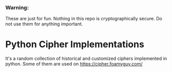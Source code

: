 ### Warning:
These are just for fun. Nothing in this repo is cryptographically secure. Do not use them for anything important.


# Python Cipher Implementations
It's a random collection of historical and customized ciphers implemented in python. Some of them are used on https://cipher.foamyguy.com/


